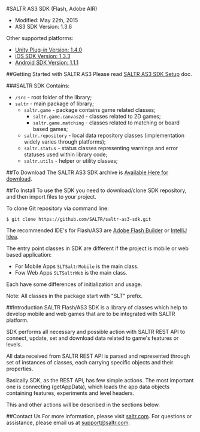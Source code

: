 #SALTR AS3 SDK (Flash, Adobe AIR)
* Modified: May 22th, 2015
* AS3 SDK Version: 1.3.6 

Other supported platforms:
* [Unity Plug-in Version: 1.4.0](https://github.com/SALTR/saltr-unity-sdk)
* [iOS SDK Version: 1.3.3](https://github.com/SALTR/saltr-ios-sdk)
* [Android SDK Version: 1.1.1](https://github.com/SALTR/saltr-android-sdk)

##Getting Started with SALTR AS3
Please read [SALTR AS3 SDK Setup](https://saltr.com/setup#/flash-as3) doc.

###SALTR SDK Contains:
* `/src` - root folder of the library;
* `saltr` - main package of library;
  * `saltr.game` - package contains game related classes;
    * `saltr.game.canvas2d` - classes related to 2D games;
    * `saltr.game.matching` - classes related to matching or board based games;
  * `saltr.repository` - local data repository classes (implementation widely varies through platforms);
  * `saltr.status` - status classes representing warnings and error statuses used within library code;
  * `saltr.utils` - helper or utility classes;


##To Download
The SALTR AS3 SDK archive is [Available Here for download](https://github.com/SALTR/saltr-as3-sdk/archive/master.zip).

##To Install
To use the SDK you need to download/clone SDK repository, and then import files to your
project.

To clone Git repository via command line:
```
$ git clone https://github.com/SALTR/saltr-as3-sdk.git
```

The recommended IDE's for Flash/AS3 are <a href="http://www.adobe.com/products/flash-builder.html">Adobe Flash Builder</a> or <a href="http://www.jetbrains.com/idea/">IntelliJ Idea</a>.

The entry point classes in SDK are different if the project is mobile or web based application:

- For Mobile Apps <code>SLTSaltrMobile</code> is the main class.
- Fow Web Apps <code>SLTSaltrWeb</code> is the main class.

Each have some differences of initialization and usage.

Note: All classes in the package start with "SLT" prefix.


##Introduction
SALTR Flash/AS3 SDK is a library of classes which help to develop mobile and web
games that are to be integrated with SALTR platform.

SDK performs all necessary and possible action with SALTR REST API to connect, update, set 
and download data related to game's  features or levels.

All data received from SALTR REST API is parsed and represented through set of instances of classes,
each carrying specific objects and their properties.

Basically SDK, as the REST API, has few simple actions. The most important one is connecting (getAppData),
which loads the app data objects containing features, experiments and level headers.

This and other actions will be described in the sections below.

##Contact Us
For more information, please visit [saltr.com](https://saltr.com). For questions or assistance, please email us at support@saltr.com.
